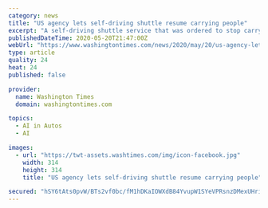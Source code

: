 ```yaml
---
category: news
title: "US agency lets self-driving shuttle resume carrying people"
excerpt: "A self-driving shuttle service that was ordered to stop carrying passengers in February has been cleared to resume operations with new safety precautions."
publishedDateTime: 2020-05-20T21:47:00Z
webUrl: "https://www.washingtontimes.com/news/2020/may/20/us-agency-lets-self-driving-shuttle-resume-carryin/"
type: article
quality: 24
heat: 24
published: false

provider:
  name: Washington Times
  domain: washingtontimes.com

topics:
  - AI in Autos
  - AI

images:
  - url: "https://twt-assets.washtimes.com/img/icon-facebook.jpg"
    width: 314
    height: 314
    title: "US agency lets self-driving shuttle resume carrying people"

secured: "hSY6tAts0pvW/BTs2vf0bc/fM1hDKaIOWXdB84YvupW1SYeVPRsnzDMexUHritpZ7r+L/P70s/LYGE2MlZE2BqQmrDoiGwzAMdKFQdqKjQXvL2ZGMaOhEyyIP/JCZXe+EgJ9AaETr7wyoeFGHlF/8XyRpvId7X/6ULkR7ASpCLS+tPuZU7DGx8q3XaVgAGF1w3Mdb4XgqhiZbfHrMZXZkFMcT1rWEJfKdNiIeMsQOM5irXuHHpjgFFB+mzKXocVMOx0On/fE2GV5as5S+U++oCysKan6Zpd+QlJfJCkgs5qG51PXx5QWnBSlrAz1nMjI;zWdb11j+pzlhxQ1LBpI7+g=="
---
```


